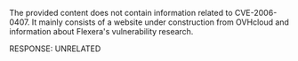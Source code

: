 The provided content does not contain information related to CVE-2006-0407. It mainly consists of a website under construction from OVHcloud and information about Flexera's vulnerability research.

RESPONSE: UNRELATED